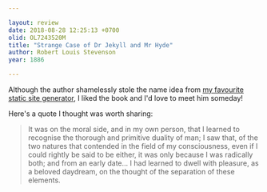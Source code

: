 ```yaml
---

layout: review
date: 2018-08-28 12:25:13 +0700
olid: OL7243520M
title: "Strange Case of Dr Jekyll and Mr Hyde"
author: Robert Louis Stevenson
year: 1886

---
```


Although the author shamelessly stole the name idea from [my favourite static site generator](https://jekyllrb.com), I liked the book and I'd love to meet him someday!

Here's a quote I thought was worth sharing:

> It was on the moral side, and in my own person, that I learned to recognise the thorough and primitive duality of man; I saw that, of the two natures that contended in the field of my consciousness, even if I could rightly be said to be either, it was only because I was radically both; and from an early date... I had learned to dwell with pleasure, as a beloved daydream, on the thought of the separation of these elements.
